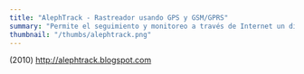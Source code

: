 ```yaml
---
title: "AlephTrack - Rastreador usando GPS y GSM/GPRS"
summary: "Permite el seguimiento y monitoreo a través de Internet un dispositivo, que puede ser instalado facilmente en un auto."
thumbnail: "/thumbs/alephtrack.png"
---
```


(2010)
http://alephtrack.blogspot.com
